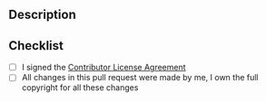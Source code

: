 ## Description

<!-- Please describe your change. If the change concerns the user interface,
please include screenshots. For improvements to translation strings
please see CONTRIBUTING.md or README.md -->

## Checklist

<!-- Please check the items that apply. -->

- [ ] I signed the [Contributor License Agreement](https://threema.com/en/open-source/cla)
- [ ] All changes in this pull request were made by me, I own the full copyright
      for all these changes
